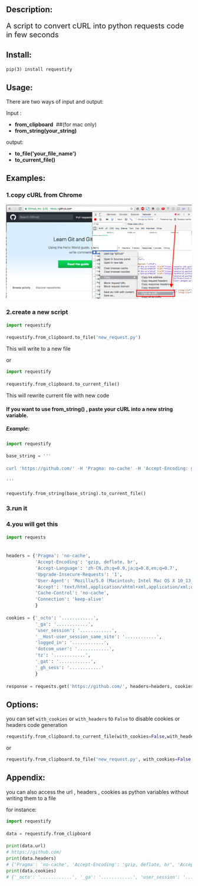 <h2>Description:</h2>

<p style="font-size: 20px">A script to convert cURL into python requests code in few seconds</p>

<h2>Install:</h2>

`pip(3) install requestify`

<h2>Usage:</h2>

There are two ways of input and output: 

Input :     

+ **from_clipboard**       &nbsp;##(for mac only)
+  **from_string(your_string)**

output:  

+ **to_file('your_file_name')** 
+ **to_current_file()**

<h2>Examples:</h2>

<h3>1.copy cURL from Chrome </h3>

![](./example/img1.png)


<h3>2.create a new script </h3>

```python
import requestify

requestify.from_clipboard.to_file('new_request.py')
```

This will write to a new file 

or 

```python
import requestify

requestify.from_clipboard.to_current_file()
```

This will rewrite current file with new code

<h4>If you want to use from_string() , paste your cURL into a new string variable.</h4>

<h5>Example:</h5>

```python
import requestify

base_string = '''

curl 'https://github.com/' -H 'Pragma: no-cache' -H 'Accept-Encoding: gzip, deflate, br' -H 'Accept-Language: zh-CN,zh;q=0.9,ja;q=0.8,en;q=0.7' -H 'Upgrade-Insecure-Requests: 1' -H 'User-Agent: Mozilla/5.0 (Macintosh; Intel Mac OS X 10_13_1) AppleWebKit/537.36 (KHTML, like Gecko) Chrome/65.0.3325.162 Safari/537.36' -H 'Accept: text/html,application/xhtml+xml,application/xml;q=0.9,image/webp,image/apng,*/*;q=0.8' -H 'Cache-Control: no-cache' -H 'Cookie: .............' -H 'Connection: keep-alive' --compressed

'''

requestify.from_string(base_string).to_current_file()

```

<h3>3.run it </h3>

<h3>4.you will get this </h3>

```python
import requests


headers = {'Pragma': 'no-cache',
           'Accept-Encoding': 'gzip, deflate, br',
           'Accept-Language': 'zh-CN,zh;q=0.9,ja;q=0.8,en;q=0.7',
           'Upgrade-Insecure-Requests': '1',
           'User-Agent': 'Mozilla/5.0 (Macintosh; Intel Mac OS X 10_13_1) AppleWebKit/537.36 (KHTML, like Gecko) Chrome/65.0.3325.162 Safari/537.36',
           'Accept': 'text/html,application/xhtml+xml,application/xml;q=0.9,image/webp,image/apng,*/*;q=0.8',
           'Cache-Control': 'no-cache',
           'Connection': 'keep-alive'
           }

cookies = {'_octo': '............',
           '_ga': '............',
           'user_session': '............',
           '__Host-user_session_same_site': '............',
           'logged_in': '............',
           'dotcom_user': '............',
           'tz': '............',
           '_gat': '............',
           '_gh_sess': '............'
           }

response = requests.get('https://github.com/', headers=headers, cookies=cookies)
```

<h2>Options:</h2>

you can set `with_cookies` or `with_headers` to `False` to disable cookies or headers code generation 

```python
requestify.from_clipboard.to_current_file(with_cookies=False,with_headers=False)
```

or 

```python
requestify.from_clipboard.to_file('new_request.py', with_cookies=False,with_headers=False)
```

<h2>Appendix:</h2>

you can also access the url , headers , cookies as python variables without writing them to a file

for instance:

```python
import requestify

data = requestify.from_clipboard

print(data.url)
# https://github.com/
print(data.headers)
# {'Pragma': 'no-cache', 'Accept-Encoding': 'gzip, deflate, br', 'Accept-Language': 'zh-CN,zh;q=0.9,ja;q=0.8,en;q=0.7', 'Upgrade-Insecure-Requests': '1', 'User-Agent': 'Mozilla/5.0 (Macintosh; Intel Mac OS X 10_13_1) AppleWebKit/537.36 (KHTML, like Gecko) Chrome/65.0.3325.162 Safari/537.36', 'Accept': 'text/html,application/xhtml+xml,application/xml;q=0.9,image/webp,image/apng,*/*;q=0.8', 'Cache-Control': 'no-cache', 'Connection': 'keep-alive'}
print(data.cookies)
# {'_octo': '............', '_ga': '............', 'user_session': '............', '__Host-user_session_same_site': '............', 'logged_in': '............', 'dotcom_user': '............', 'tz': '............', '_gat': '............', '_gh_sess': '............'}
```
